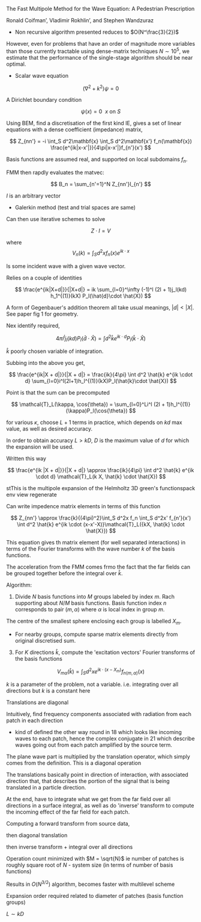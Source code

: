 The Fast Multipole Method for the Wave Equation: A Pedestrian Prescription

Ronald Coifman’, Vladimir Rokhlin’, and Stephen Wandzuraz

- Non recursive algorithm presented reduces to $O(N^\frac{3}{2})$

However, even for problems that have an order of magnitude more variables than those currently tractable using
dense-matrix techniques $N \sim 10^5$, we estimate that the performance of the single-stage algorithm should be near optimal.


- Scalar wave equation

$$
(\nabla^2 + k^2) \psi = 0
$$

A Dirichlet boundary condition

$$
\psi(x) = 0 \> \> x \text{ on } S
$$

Using BEM, find a discretisation of the first kind IE, gives a set of linear equations with a dense coefficient (impedance) matrix,

$$
Z_{nn'} = -i \int_S d^2\mathbf{x} \int_S d^2\mathbf{x'} f_n(\mathbf{x}) \frac{e^{ik|x-x'|}}{4\pi|x-x'|}f_{n'}(x')
$$

Basis functions are assumed real, and supported on local subdomains $f_n$.

FMM then rapdly evaluates the matvec:

$$
B_n = \sum_{n'=1}^N Z_{nn'}I_{n'}
$$

$I$ is an arbitrary vector

- Galerkin method (test and trial spaces are same)

Can then use iterative schemes to solve

$$
Z \cdot I = V
$$

where $$V_n(k) = \int_S d^2x f_n(x) e^{i k \cdot x}$$

Is some incident wave with a given wave vector.

Relies on a couple of identities

$$
\frac{e^{ik|X+d|}}{|X+d|} = ik \sum_{l=0}^\infty (-1)^l (2l + 1)j_l(kd) h_1^{(1)}(kX) P_l(\hat{d}\cdot \hat{X})
$$

A form of Gegenbauer's addition theorem all take usual meanings, $|d| < |X|$. See paper fig 1 for geometry.

Nex identify required,

$$
4\pi i^l j_l(kd) P_l(\hat{d} \cdot \hat{X}) = \int d^2\hat{k}e^{ik \cdot d} P_l(\hat{k} \cdot \hat{X})
$$

$\hat{k}$ poorly chosen variable of integration.

Subbing into the above you get,

$$
\frac{e^{ik|X + d|}}{|X + d|} = \frac{ik}{4\pi} \int d^2 \hat{k} e^{ik \cdot d} \sum_{l=0}i^l(2l+1)h_l^{(1)}(kX)P_l(\hat{k}\cdot \hat{X})
$$

Point is that the sum can be precomputed

$$
\mathcal{T}_L(\kappa, \cos{\theta}) = \sum_{l=0}^Li^l (2l + 1)h_l^{(1)}(\kappa)P_l(\cos{\theta})
$$

for various $\kappa$, choose $L+1$ terms in practice, which depends on $kd$ max value, as well as desired accuracy.

In order to obtain accuracy $L > kD$, $D$ is the maximum value of $d$ for which the expansion will be used.

Written this way

$$
\frac{e^{ik |X + d|}}{|X + d|} \approx \frac{ik}{4\pi} \int d^2 \hat{k} e^{ik \cdot d} \mathcal{T}_L(k X, \hat{k} \cdot \hat{X})
$$

stThis is the multipole expansion of the Helmholtz 3D green's functionspack env view regenerate


Can write impedence matrix elements in terms of this function

$$
Z_{nn'} \approx \frac{k}{(4\pi)^2}\int_S d^2x f_n \int_S d^2x' f_{n'}(x') \int d^2 \hat{k} e^{ik \cdot (x-x'-X)}\mathcal{T}_L({kX, \hat{k} \cdot \hat{X}})
$$

This equation gives th matrix element (for well separated interactions) in terms of the Fourier transforms with the wave number $k$ of the basis functions.

The acceleration from the FMM comes frmo the fact that the far fields can be grouped together before the integral over $\hat{k}$.

Algorithm:

1. Divide $N$ basis functions into $M$ groups labeled by index $m$. Rach supporting about $N/M$ basis functions. Basis function index $n$ corresponds to pair $(m, \alpha)$ where $\alpha$ is local index in group $m$.

The centre of the smallest sphere enclosing each group is labelled $X_m$.


- For nearby groups, compute sparse matrix elements directly from original discretised sum.

3. For $K$ directions $\hat{k}$, compute the 'excitation vectors' Fourier transforms of the basis functions

$$
V_{m\alpha}(\hat{k}) = \int_S d^2 x e^{ik \cdot (x - X_m)} f_{n(m, \alpha)}(x)
$$

$k$ is a parameter of the problem, not a variable. i.e. integrating over all directions but $k$ is a constant here

Translations are diagonal

Intuitively, find frequency components associated with radiation from each patch in each direction

- kind of defined the other way round in 18 which looks like incoming waves to each patch, hence the complex conjugate in 21 which describe waves going out from each patch amplified by the source term.

The plane wave part is multiplied by the translation operator, which simply comes from the definition. This is a diagonal operation

The translations basically point in direction of interaction, with associated direction that, that describes the portion of the signal that is being translated in a particle direction.


At the end, have to integrate what we get from the far field over all directions in a surface integral, as well as do 'inverse' transform to compute the incoming effect of the far field for each patch.

Computing a forward transform from source data,

then diagonal translation

then inverse transform + integral over all directions

Operation count minimized with $M = \sqrt{N}$ ie number of patches is roughly square root of $N$ - system size (in terms of number of basis functions)

Results in $O(N^{3/2})$ algorithm, becomes faster with multilevel scheme

Expansion order required related to diameter of patches (basis function groups)

$L \sim kD$

